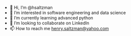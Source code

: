 - 👋 Hi, I’m @hsaltzman
- 👀 I’m interested in software engineering and data science
- 🌱 I’m currently learning advanced python
- 💞️ I’m looking to collaborate on LinkedIn
- 📫 How to reach me henry.saltzman@yahoo.com

<!---
hsaltzman/hsaltzman is a ✨ special ✨ repository because its `README.md` (this file) appears on your GitHub profile.
You can click the Preview link to take a look at your changes.
--->
